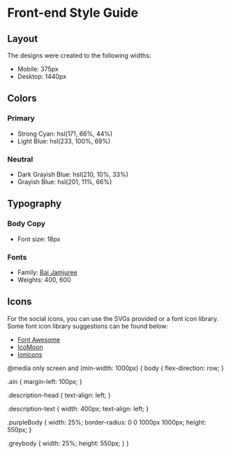 # Front-end Style Guide

## Layout

The designs were created to the following widths:

- Mobile: 375px
- Desktop: 1440px

## Colors

### Primary

- Strong Cyan: hsl(171, 66%, 44%)
- Light Blue: hsl(233, 100%, 69%)

### Neutral

- Dark Grayish Blue: hsl(210, 10%, 33%)
- Grayish Blue: hsl(201, 11%, 66%)

## Typography

### Body Copy

- Font size: 18px

### Fonts

- Family: [Bai Jamjuree](https://fonts.google.com/specimen/Bai+Jamjuree)
- Weights: 400, 600

## Icons

For the social icons, you can use the SVGs provided or a font icon library. Some font icon library suggestions can be found below:

- [Font Awesome](https://fontawesome.com)
- [IcoMoon](https://icomoon.io)
- [Ionicons](https://ionicons.com)





@media only screen and (min-width: 1000px) {
  body {
    flex-direction: row;
  }

  .ain {
    margin-left: 100px;
  }

  .description-head {
    text-align: left;
  }

  .description-text {
    width: 400px;
    text-align: left;
  }

  .purpleBody {
    width: 25%;
    border-radius: 0 0 1000px 1000px;
    height: 550px;
  }

  .greybody {
    width: 25%;
    height: 550px;
  }
}
